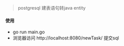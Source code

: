 > postgresql 建表语句转java entity
#### 使用
- go run main.go
- 浏览器访问 http://localhost:8080/newTask/ 提交sql
